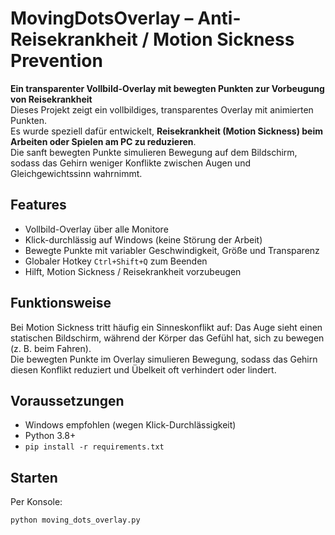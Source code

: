 # MovingDotsOverlay – Anti-Reisekrankheit / Motion Sickness Prevention

**Ein transparenter Vollbild-Overlay mit bewegten Punkten zur Vorbeugung von Reisekrankheit**  
Dieses Projekt zeigt ein vollbildiges, transparentes Overlay mit animierten Punkten.  
Es wurde speziell dafür entwickelt, **Reisekrankheit (Motion Sickness) beim Arbeiten oder Spielen am PC zu reduzieren**.  
Die sanft bewegten Punkte simulieren Bewegung auf dem Bildschirm, sodass das Gehirn weniger Konflikte zwischen Augen und Gleichgewichtssinn wahrnimmt.

## Features
- Vollbild-Overlay über alle Monitore
- Klick-durchlässig auf Windows (keine Störung der Arbeit)
- Bewegte Punkte mit variabler Geschwindigkeit, Größe und Transparenz
- Globaler Hotkey `Ctrl+Shift+Q` zum Beenden
- Hilft, Motion Sickness / Reisekrankheit vorzubeugen

## Funktionsweise
Bei Motion Sickness tritt häufig ein Sinneskonflikt auf: Das Auge sieht einen statischen Bildschirm, während der Körper das Gefühl hat, sich zu bewegen (z. B. beim Fahren).  
Die bewegten Punkte im Overlay simulieren Bewegung, sodass das Gehirn diesen Konflikt reduziert und Übelkeit oft verhindert oder lindert.

## Voraussetzungen
- Windows empfohlen (wegen Klick-Durchlässigkeit)
- Python 3.8+
- `pip install -r requirements.txt`

## Starten
Per Konsole:
```bash
python moving_dots_overlay.py

